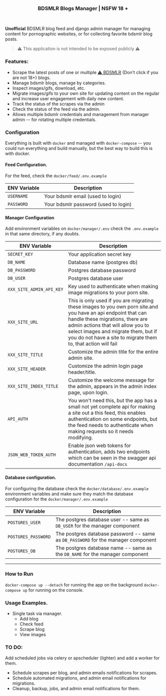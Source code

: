 <p align="center">
    <h3 align="center">BDSMLR Blogs Manager | NSFW 18 + </h3>
</p>

<br>

__Unofficial__ BDSMLR blog feed and django admin manager for managing content for pornographic websites, or
for collecting favorite bdsmlr blog posts.

> ⚠️ This application is not intended to be exposed publicly :warning:

### Features:

- Scrape the latest posts of one or multiple [:warning: BDSMLR](https://bdsmlr.com) (Don't click if you are not 18+) blogs.
- Manage bdsmlr blogs, manage by categories.
- Inspect images/gifs, download, etc.
- Migrate images/gifs to your own site for updating content on the regular and increase user engagement with daily new content.
- Track the status of the scrapes via the admin
- Check the status of the feed via the admin.
- Allows multiple bdsmlr credentials and management from manager admin -- for rotating multiple credentials.


### Configuration

Everything is built with `docker` and managed with `docker-compose` -- you could run everything and build manually, but the best way to build this is with docker.

#### Feed Configuration.

For the feed, check the `docker/feed/.env.example` 

| ENV Variable | Description |
| --- | --- |
| `USERNAME` | Your bdsmlr email (used to login) |
| `PASSWORD` | Your bdsmlr password (used to login) |

#### Manager Configuration

Add environment variables on `docker/manager/.env` check the `.env.example` in that same directory, if any doubts.

| ENV Variable | Description |
| --- | --- |
| `SECRET_KEY` | Your application secret key |
| `DB_NAME` | Database name (postgres db) |
| `DB_PASSWORD` | Postgres database password |
| `DB_USER` | Postgres database user |
| `XXX_SITE_ADMIN_API_KEY` | Key used to authenticate when making image migrations to your porn site. |
| `XXX_SITE_URL` | This is only used if you are migrating these images to you own porn site.and you have an api endpoint that can handle these migrations, there are admin actions that will allow you to select images and migrate them, but if you do not have a site to migrate them to, that action will fail |
| `XXX_SITE_TITLE` | Customize the admin title for the entire admin site. |
| `XXX_SITE_HEADER` | Customize the admin login page header/title. |
| `XXX_SITE_INDEX_TITLE`| Customize the welcome message for the admin, appears in the admin index page, upon login. |
| `API_AUTH` | You won't need this, but the app has a small not yet complete api for making a site out a this feed, this enables authentication on some endpoints, but the feed needs to authenticate when making requests so it needs modifying. |
|`JSON_WEB_TOKEN_AUTH` | Enable json web tokens for authentication, adds two endpoints which can be seen in the swagger api documentation `/api-docs`|

#### Database configuration.

For configuring the database check the `docker/database/.env.example` environment variables and make sure they match the database configuration for the `docker/manager/.env.example`

| ENV Variable | Description |
| --- | --- |
| `POSTGRES_USER` | The postgres database user -- same as `DB_USER` for the manager component |
| `POSTGRES_PASSWORD` | The postgres database password -- same as `DB_PASSWORD` for the manager component |
| `POSTGRES_DB` | The postgres database name -- same as the `DB_NAME` for the manager component |

---

### How to Run

`docker-compose up --detach` for running the app on the background
`docker-compose up` for running on the console.

### Usage Examples.

- Single task via manager.
    - Add blog
    - Check feed
    - Scrape blog
    - View images

### TO DO:

Add scheduled jobs via celery or apscheduler (lighter) and add a worker for them.
- Schedule scrapes per blog, and admin emails notifications for scrapes.
- Schedule automated migrations, and admin email notifications for migrations.
- Cleanup, backup, jobs, and admin email notifications for them.

